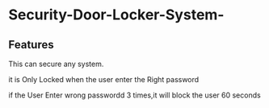 # Security-Door-Locker-System-

## Features 
This can secure any system.

it is Only Locked when the user enter the Right password 

if the User Enter wrong passwordd 3 times,it will block the user 60 seconds 

